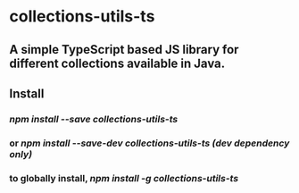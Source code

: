 # **collections-utils-ts**
## A simple TypeScript based JS library for different collections available in Java.

## **Install**
### *npm install --save collections-utils-ts*
### or *npm install --save-dev collections-utils-ts (dev dependency only)*
### to globally install, *npm install -g collections-utils-ts*